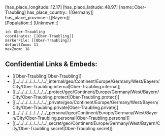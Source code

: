 ﻿---
location: [48.97,12.17] 
mapzoom: [7,12] 
mapmarker: city 
type: City
tags:
- geo/City


SpocWebEntityId: 33019
isDeleted: false
confidential: public

---
[has_place_longitude::12.17] 
[has_place_latitude::48.97] 
[name::Ober-Traubling] 
has_place_country:: [[Germany]]  
has_place_province:: [[Bayern]]  
[Population::] 
[Unknown::] 


```leaflet
id: Ober-Traubling
coordinates: [[Ober-Traubling]] 
markerFile: [[Ober-Traubling]] 
defaultZoom: 11 
maxZoom: 18
```


## Confidential Links & Embeds: 
- [[Ober-Traubling|Ober-Traubling]]  
- [[../../../../../../../../_internal/geo/Continent/Europe/Germany/West/Bayern/City/Ober-Traubling.internal|Ober-Traubling.internal]] 
- [[../../../../../../../../_protect/geo/Continent/Europe/Germany/West/Bayern/City/Ober-Traubling.protect|Ober-Traubling.protect]] 
- [[../../../../../../../../_private/geo/Continent/Europe/Germany/West/Bayern/City/Ober-Traubling.private|Ober-Traubling.private]] 
- [[../../../../../../../../_personal/geo/Continent/Europe/Germany/West/Bayern/City/Ober-Traubling.personal|Ober-Traubling.personal]] 
- [[../../../../../../../../_secret/geo/Continent/Europe/Germany/West/Bayern/City/Ober-Traubling.secret|Ober-Traubling.secret]] 
